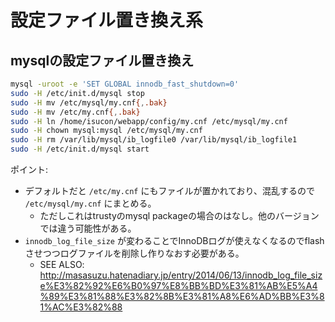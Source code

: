 # 設定ファイル置き換え系

## mysqlの設定ファイル置き換え

```bash
mysql -uroot -e 'SET GLOBAL innodb_fast_shutdown=0'
sudo -H /etc/init.d/mysql stop
sudo -H mv /etc/mysql/my.cnf{,.bak}
sudo -H mv /etc/my.cnf{,.bak}
sudo -H ln /home/isucon/webapp/config/my.cnf /etc/mysql/my.cnf
sudo -H chown mysql:mysql /etc/mysql/my.cnf
sudo -H rm /var/lib/mysql/ib_logfile0 /var/lib/mysql/ib_logfile1
sudo -H /etc/init.d/mysql start
```

ポイント:

* デフォルトだと `/etc/my.cnf` にもファイルが置かれており、混乱するので `/etc/mysql/my.cnf` にまとめる。
  * ただしこれはtrustyのmysql packageの場合のはなし。他のバージョンでは違う可能性がある。
* `innodb_log_file_size` が変わることでInnoDBログが使えなくなるのでflashさせつつログファイルを削除し作りなおす必要がある。
  * SEE ALSO: http://masasuzu.hatenadiary.jp/entry/2014/06/13/innodb_log_file_size%E3%82%92%E6%B0%97%E8%BB%BD%E3%81%AB%E5%A4%89%E3%81%88%E3%82%8B%E3%81%A8%E6%AD%BB%E3%81%AC%E3%82%88

